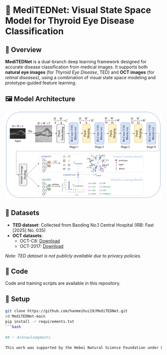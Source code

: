# 📄 MediTEDNet: Visual State Space Model for Thyroid Eye Disease Classification

## 📌 Overview

**MediTEDNet** is a dual-branch deep learning framework designed for accurate disease classification from medical images. It supports both **natural eye images** (for *Thyroid Eye Disease*, TED) and **OCT images** (for *retinal diseases*), using a combination of visual state space modeling and prototype-guided feature learning.

## 🖼️ Model Architecture

![The overall architecture of the MediTEDNet.](./MediTEDNet.png)

## 📂 Datasets

- **TED dataset**: Collected from Baoding No.1 Central Hospital (IRB: Fast [2025] No. 035)  
- **OCT datasets**:  
  - OCT-C8: [Download](https://data.mendeley.com/datasets/obulisanaren/retinal-oct-c8)  
  - OCT-2017: [Download](https://data.mendeley.com/datasets/anashibrahim/oct2017)

*Note: TED dataset is not publicly available due to privacy policies.*

## 🧠 Code

Code and training scripts are available in this repository.

## 🔧 Setup

```bash
git clone https://github.com/hanmeihui19/MediTEDNet.git
cd MediTEDNet-main
pip install -r requirements.txt
```bash

## ✨ Acknowledgments

This work was supported by the Hebei Natural Science Foundation under Grant H2025201049.
